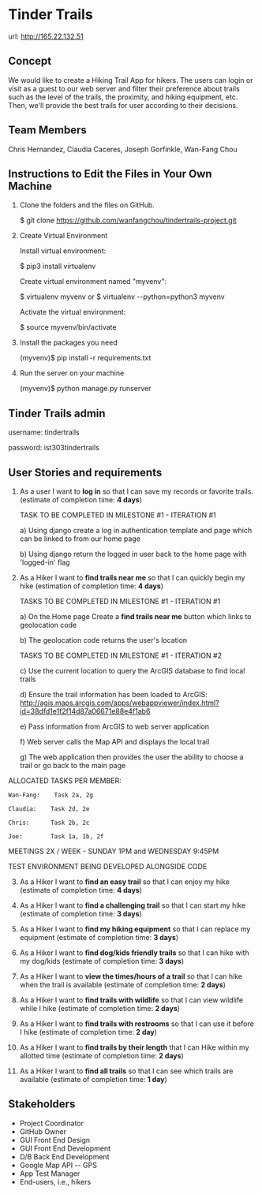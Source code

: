 # Tinder Trails

url: http://165.22.132.51

## Concept
We would like to create a Hiking Trail App for hikers. The users can login or visit as a guest to our web server and filter their preference about trails such as the level of the trails, the proximity, and hiking equipment, etc. Then, we'll provide the best trails for user according to their decisions.

## Team Members
Chris Hernandez, Claudia Caceres, Joseph Gorfinkle, Wan-Fang Chou

## Instructions to Edit the Files in Your Own Machine
1. Clone the folders and the files on GitHub.

    $ git clone https://github.com/wanfangchou/tindertrails-project.git

2. Create Virtual Environment

    Install virtual environment:

    $ pip3 install virtualenv

    Create virtual environment named "myvenv":

    $ virtualenv myvenv
    or
    $ virtualenv --python=python3 myvenv

    Activate the virtual environment:

    $ source myvenv/bin/activate

3. Install the packages you need

    (myvenv)$ pip install -r requirements.txt

4. Run the server on your machine

    (myvenv)$ python manage.py runserver

## Tinder Trails admin

username: tindertrails

password: ist303tindertrails

## User Stories and requirements

1.  As a user I want to __log in__ so that I can save my records or favorite trails. (estimate of completion time: __4 days__)

    TASK TO BE COMPLETED IN MILESTONE #1 - ITERATION #1

    a) Using django create a log in authentication template and page which can be linked to from our home page

    b) Using django return the logged in user back to the home page with 'logged-in' flag

2.	As a Hiker I want to __find trails near me__ so that I can quickly begin my hike (estimation of completion time: __4 days__)

    TASKS TO BE COMPLETED IN MILESTONE #1 - ITERATION #1

    a)	On the Home page Create a __find trails near me__ button which links to geolocation code

    b)  The geolocation code returns the user's location

    TASKS TO BE COMPLETED IN MILESTONE #1 - ITERATION #2

    c)	Use the current location to query the ArcGIS database to find local trails

    d)	Ensure the trail information has been loaded to ArcGIS: http://agis.maps.arcgis.com/apps/webappviewer/index.html?id=38dfd1e1f2f14d87a06671e88e4f1ab6

    e)	Pass information from ArcGIS to web server application

    f)	Web server calls the Map API and displays the local trail

    g)	The web application then provides the user the ability to choose a trail or go back to the main page

 ALLOCATED TASKS PER MEMBER:

    Wan-Fang:    Task 2a, 2g

    Claudia:    Task 2d, 2e

    Chris:      Task 2b, 2c

    Joe:        Task 1a, 1b, 2f

  MEETINGS 2X / WEEK - SUNDAY 1PM and WEDNESDAY 9:45PM

  TEST ENVIRONMENT BEING DEVELOPED ALONGSIDE CODE

3.	As a Hiker I want to __find an easy trail__ so that I can enjoy my hike (estimate of completion time: __4 days__)

4.	As a Hiker I want to __find a challenging trail__ so that I can start my hike (estimate of completion time: __3 days__)

5.	As a Hiker I want to __find my hiking equipment__ so that I can replace my equipment (estimate of completion time: __3 days__)

6.	As a Hiker I want to __find dog/kids friendly trails__ so that I can hike with my dog/kids (estimate of completion time: __3 days__)

7.	As a Hiker I want to __view the times/hours of a trail__ so that I can hike when the trail is available (estimate of completion time: __2 days__)

8. As a Hiker I want to __find trails with wildlife__ so that I can view wildlife while I hike (estimate of completion time: __2 days__)

9.	As a Hiker I want to __find trails with restrooms__ so that I can use it before I hike (estimate of completion time: __2 day__)

10.	As a Hiker I want to __find trails by their length__ that I can Hike within my allotted time (estimate of completion time: __2 days__)

11.	As a Hiker I want to __find all trails__ so that I can see which trails are available (estimate of completion time: __1 day__)

## Stakeholders
* Project Coordinator
* GitHub Owner
* GUI Front End Design
* GUI Front End Development
* D/B Back End Development
* Google Map API -- GPS
* App Test Manager
* End-users, i.e., hikers
